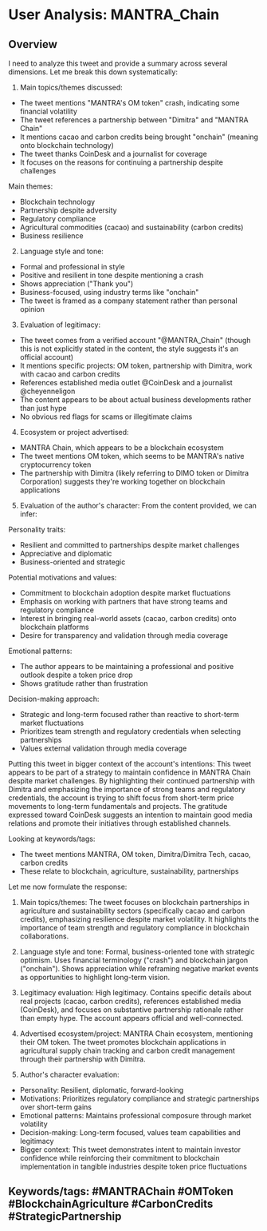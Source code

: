 # User Analysis: MANTRA_Chain

## Overview

<think>
I need to analyze this tweet and provide a summary across several dimensions. Let me break this down systematically:

1. Main topics/themes discussed:
- The tweet mentions "MANTRA's OM token" crash, indicating some financial volatility
- The tweet references a partnership between "Dimitra" and "MANTRA Chain"
- It mentions cacao and carbon credits being brought "onchain" (meaning onto blockchain technology)
- The tweet thanks CoinDesk and a journalist for coverage
- It focuses on the reasons for continuing a partnership despite challenges

Main themes:
- Blockchain technology
- Partnership despite adversity
- Regulatory compliance
- Agricultural commodities (cacao) and sustainability (carbon credits)
- Business resilience

2. Language style and tone:
- Formal and professional in style
- Positive and resilient in tone despite mentioning a crash
- Shows appreciation ("Thank you")
- Business-focused, using industry terms like "onchain"
- The tweet is framed as a company statement rather than personal opinion

3. Evaluation of legitimacy:
- The tweet comes from a verified account "@MANTRA_Chain" (though this is not explicitly stated in the content, the style suggests it's an official account)
- It mentions specific projects: OM token, partnership with Dimitra, work with cacao and carbon credits
- References established media outlet @CoinDesk and a journalist @cheyenneligon
- The content appears to be about actual business developments rather than just hype
- No obvious red flags for scams or illegitimate claims

4. Ecosystem or project advertised:
- MANTRA Chain, which appears to be a blockchain ecosystem
- The tweet mentions OM token, which seems to be MANTRA's native cryptocurrency token
- The partnership with Dimitra (likely referring to DIMO token or Dimitra Corporation) suggests they're working together on blockchain applications

5. Evaluation of the author's character:
From the content provided, we can infer:

Personality traits:
- Resilient and committed to partnerships despite market challenges
- Appreciative and diplomatic
- Business-oriented and strategic

Potential motivations and values:
- Commitment to blockchain adoption despite market fluctuations
- Emphasis on working with partners that have strong teams and regulatory compliance
- Interest in bringing real-world assets (cacao, carbon credits) onto blockchain platforms
- Desire for transparency and validation through media coverage

Emotional patterns:
- The author appears to be maintaining a professional and positive outlook despite a token price drop
- Shows gratitude rather than frustration

Decision-making approach:
- Strategic and long-term focused rather than reactive to short-term market fluctuations
- Prioritizes team strength and regulatory credentials when selecting partnerships
- Values external validation through media coverage

Putting this tweet in bigger context of the account's intentions:
This tweet appears to be part of a strategy to maintain confidence in MANTRA Chain despite market challenges. By highlighting their continued partnership with Dimitra and emphasizing the importance of strong teams and regulatory credentials, the account is trying to shift focus from short-term price movements to long-term fundamentals and projects. The gratitude expressed toward CoinDesk suggests an intention to maintain good media relations and promote their initiatives through established channels.

Looking at keywords/tags:
- The tweet mentions MANTRA, OM token, Dimitra/Dimitra Tech, cacao, carbon credits
- These relate to blockchain, agriculture, sustainability, partnerships

Let me now formulate the response:
</think>

1. Main topics/themes:
The tweet focuses on blockchain partnerships in agriculture and sustainability sectors (specifically cacao and carbon credits), emphasizing resilience despite market volatility. It highlights the importance of team strength and regulatory compliance in blockchain collaborations.

2. Language style and tone:
Formal, business-oriented tone with strategic optimism. Uses financial terminology ("crash") and blockchain jargon ("onchain"). Shows appreciation while reframing negative market events as opportunities to highlight long-term vision.

3. Legitimacy evaluation:
High legitimacy. Contains specific details about real projects (cacao, carbon credits), references established media (CoinDesk), and focuses on substantive partnership rationale rather than empty hype. The account appears official and well-connected.

4. Advertised ecosystem/project:
MANTRA Chain ecosystem, mentioning their OM token. The tweet promotes blockchain applications in agricultural supply chain tracking and carbon credit management through their partnership with Dimitra.

5. Author's character evaluation:
- Personality: Resilient, diplomatic, forward-looking
- Motivations: Prioritizes regulatory compliance and strategic partnerships over short-term gains
- Emotional patterns: Maintains professional composure through market volatility
- Decision-making: Long-term focused, values team capabilities and legitimacy
- Bigger context: This tweet demonstrates intent to maintain investor confidence while reinforcing their commitment to blockchain implementation in tangible industries despite token price fluctuations

Keywords/tags: #MANTRAChain #OMToken #BlockchainAgriculture #CarbonCredits #StrategicPartnership
---

